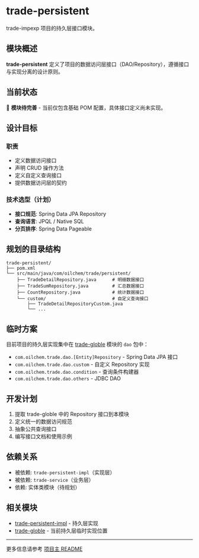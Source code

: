 # trade-persistent

trade-impexp 项目的持久层接口模块。

## 模块概述

**trade-persistent** 定义了项目的数据访问层接口（DAO/Repository），遵循接口与实现分离的设计原则。

## 当前状态

🚧 **模块待完善** - 当前仅包含基础 POM 配置，具体接口定义尚未实现。

## 设计目标

### 职责
- 定义数据访问接口
- 声明 CRUD 操作方法
- 定义自定义查询接口
- 提供数据访问层的契约

### 技术选型（计划）
- **接口规范**: Spring Data JPA Repository
- **查询语言**: JPQL / Native SQL
- **分页排序**: Spring Data Pageable

## 规划的目录结构

```
trade-persistent/
├── pom.xml
└── src/main/java/com/oilchem/trade/persistent/
    ├── TradeDetailRepository.java      # 明细数据接口
    ├── TradeSumRepository.java         # 汇总数据接口
    ├── CountRepository.java            # 统计数据接口
    └── custom/                         # 自定义查询接口
        ├── TradeDetailRepositoryCustom.java
        └── ...
```

## 临时方案

目前项目的持久层实现集中在 [trade-globle](../trade-globle) 模块的 `dao` 包中：

- `com.oilchem.trade.dao.[Entity]Repository` - Spring Data JPA 接口
- `com.oilchem.trade.dao.custom` - 自定义 Repository 实现
- `com.oilchem.trade.dao.condition` - 查询条件构建器
- `com.oilchem.trade.dao.others` - JDBC DAO

## 开发计划

1. 提取 trade-globle 中的 Repository 接口到本模块
2. 定义统一的数据访问规范
3. 抽象公共查询接口
4. 编写接口文档和使用示例

## 依赖关系

- 被依赖: `trade-persistent-impl`（实现层）
- 被依赖: `trade-service`（业务层）
- 依赖: 实体类模块（待规划）

## 相关模块

- [trade-persistent-impl](../trade-persistent-impl) - 持久层实现
- [trade-globle](../trade-globle) - 当前持久层临时实现位置

---

更多信息请参考 [项目主 README](../README.md)
